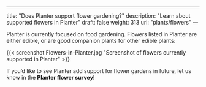 ---
title: "Does Planter support flower gardening?"
description: "Learn about supported flowers in Planter"
draft: false
weight: 313
url: "plants/flowers”
—

Planter is currently focused on food gardening. Flowers listed in Planter are either edible, or are good companion plants for other edible plants:

{{< screenshot Flowers-in-Planter.jpg "Screenshot of flowers currently supported in Planter" >}}

If you’d like to see Planter add support for flower gardens in future, let us know in the **Planter flower survey**!
